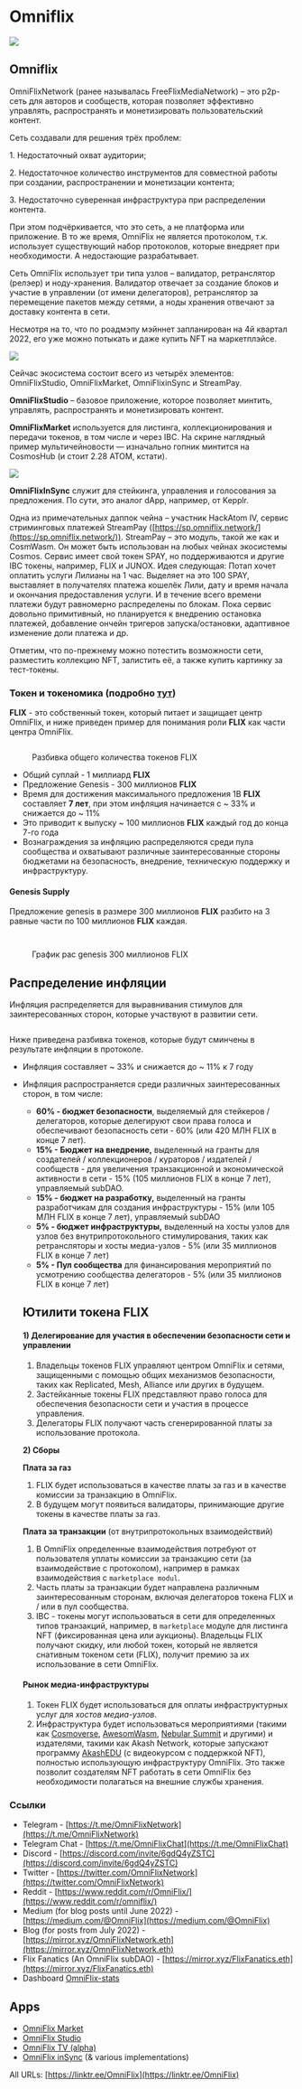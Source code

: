 # Omniflix

![](https://img3.teletype.in/files/66/8a/668ae16a-3366-47c6-b3d6-60c6f8499769.png)

## Omniflix <a href="#oksn" id="oksn"></a>

OmniFlixNetwork (ранее называлась FreeFlixMediaNetwork) – это p2p-сеть для авторов и сообществ, которая позволяет эффективно управлять, распространять и монетизировать пользовательский контент.

Сеть создавали для решения трёх проблем:

1\. Недостаточный охват аудитории;

2\. Недостаточное количество инструментов для совместной работы при создании, распространении и монетизации контента;

3\. Недостаточно суверенная инфраструктура при распределении контента.

При этом подчёркивается, что это сеть, а не платформа или приложение. В то же время, OmniFlix не является протоколом, т.к. использует существующий набор протоколов, которые внедряет при необходимости. А недостающие разрабатывает.

Сеть OmniFlix использует три типа узлов – валидатор, ретранслятор (релэер) и ноду-хранения. Валидатор отвечает за создание блоков и участие в управлении (от имени делегаторов), ретранслятор за перемещение пакетов между сетями, а ноды хранения отвечают за доставку контента в сети.

Несмотря на то, что по роадмэпу мэйннет запланирован на 4й квартал 2022, его уже можно потыкать и даже купить NFT на маркетплэйсе.

![](https://telegra.ph/file/d3aa4e68024e2268fcf98.png)

Сейчас экосистема состоит всего из четырёх элементов: OmniFlixStudio, OmniFlixMarket, OmniFlixinSync и StreamPay.

**OmniFlixStudio** – базовое приложение, которое позволяет минтить, управлять, распространять и монетизировать контент.

**OmniFlixMarket** используется для листинга, коллекционирования и передачи токенов, в том числе и через IBC. На скрине наглядный пример мультичейновости — изначально гопник минтится на CosmosHub (и стоит 2.28 ATOM, кстати).

![](https://telegra.ph/file/971f3fb9200824a74f650.png)

**OmniFlixInSync** служит для стейкинга, управления и голосования за предложения. По сути, это аналог dApp, например, от Kepplr.

Одна из примечательных даппок чейна – участник HackAtom IV, сервис стриминговых платежей StreamPay ([https://sp.omniflix.network/](https://sp.omniflix.network/)). StreamPay – это модуль, такой же как и CosmWasm. Он может быть использован на любых чейнах экосистемы Cosmos. Сервис имеет свой токен SPAY, но поддерживаются и другие IBC токены, например, FLIX и JUNOX. Идея следующая: Потап хочет оплатить услуги Лилианы на 1 час. Выделяет на это 100 SPAY, выставляет в получателях платежа кошелёк Лили, дату и время начала и окончания предоставления услуги. И в течение всего времени платежи будут равномерно распределены по блокам. Пока сервис довольно примитивный, но планируется к внедрению остановка платежей, добавление ончейн тригеров запуска/остановки, адаптивное изменение доли платежа и др.

Отметим, что по-прежнему можно потестить возможности сети, разместить коллекцию NFT, залистить её, а также купить картинку за тест-токены.

### Токен и токеномика (подробно [тут](https://mirror.xyz/omniflixnetwork.eth/ofhbzvUBx5WjrrGyNWHSnGYFDA3NtnmIGko16cxYG4M))

**FLIX** - это собственный токен, который питает и защищает центр OmniFlix, и ниже приведен пример для понимания роли **FLIX** как части центра OmniFlix.

<figure><img src="../.gitbook/assets/image (30).png" alt=""><figcaption><p>Разбивка общего количества токенов FLIX</p></figcaption></figure>

* Общий суплай - 1 миллиард **FLIX**
* Предложение Genesis - 300 миллионов **FLIX**
* Время для достижения максимального предложения 1B **FLIX** составляет **7 лет**, при этом инфляция начинается с \~ 33% и снижается до \~ 11%
* Это приводит к выпуску \~ 100 миллионов **FLIX** каждый год до конца 7-го года
* Вознаграждения за инфляцию распределяются среди пула сообщества и охватывают различные заинтересованные стороны бюджетами на безопасность, внедрение, техническую поддержку и инфраструктуру.

#### Genesis Supply

Предложение genesis в размере 300 миллионов **FLIX** разбито на 3 равные части по 100 миллионов **FLIX** каждая.

<figure><img src="../.gitbook/assets/image (29).png" alt=""><figcaption></figcaption></figure>

<figure><img src="../.gitbook/assets/image (2) (2).png" alt=""><figcaption><p>График рас genesis 300 миллионов FLIX</p></figcaption></figure>

## Распределение инфляции

Инфляция распределяется для выравнивания стимулов для заинтересованных сторон, которые участвуют в развитии сети.

<figure><img src="../.gitbook/assets/image (1) (1).png" alt=""><figcaption></figcaption></figure>

Ниже приведена разбивка токенов, которые будут сминчены в результате инфляции в протоколе.

* Инфляция составляет \~ 33% и снижается до \~ 11% к 7 году
*   Инфляция распространяется среди различных заинтересованных сторон, в том числе:

    * **60% - бюджет безопасности**, выделяемый для стейкеров / делегаторов, которые делегируют свои права голоса и обеспечивают безопасность сети - 60% (или 420 МЛН FLIX в конце 7 лет).
    * **15% - Бюджет на внедрение,** выделенный на гранты для создателей / коллекционеров / кураторов / издателей / сообществ - для увеличения транзакционной и экономической активности в сети - 15% (105 миллионов FLIX в конце 7 лет), управляемый subDAO.
    * **15% - бюджет на разработку,** выделенный на гранты разработчикам для создания инфраструктуры - 15% (или 105 МЛН FLIX в конце 7 лет), управляемый subDAO
    * **5% - бюджет инфраструктуры,** выделенный на хосты узлов для узлов без внутрипротокольного стимулирования, таких как ретрансляторы и хосты медиа-узлов - 5% (или 35 миллионов FLIX в конце 7 лет)
    * **5% - Пул сообщества** для финансирования мероприятий по усмотрению сообщества делегаторов - 5% (или 35 миллионов FLIX в конце 7 лет)



    ## Ютилити токена FLIX



    #### 1) Делегирование для участия в обеспечении безопасности сети и управлении

    1. Владельцы токенов FLIX управляют центром OmniFlix и сетями, защищенными с помощью общих механизмов безопасности, таких как Replicated, Mesh, Alliance или других в будущем.
    2. Застейканные токены FLIX представляют право голоса  для обеспечения безопасности сети и участия в процессе управления.
    3.  Делегаторы FLIX получают часть сгенерированной платы за использование протокола.



    **2) Сборы**

    &#x20;    **Плата за газ**

    1. FLIX будет использоваться в качестве платы за газ и в качестве комиссии за транзакцию в OmniFlix.
    2. В будущем могут появиться валидаторы, принимающие другие токены в качестве платы за газ.

    &#x20;    **Плата за транзакции** (от внутрипротокольных взаимодействий)

    1. В OmniFlix определенные взаимодействия потребуют от пользователя уплаты комиссии за транзакцию сети (за взаимодействие с протоколом), например в рамках взаимодействия с `marketplace modul`.
    2. Часть платы за транзакции будет направлена различным заинтересованным сторонам, включая делегаторов токена FLIX и / или в пул сообщества.
    3. IBC - токены  могут использоваться в сети для определенных типов транзакций, например, в `marketplace` модуле для листинга NFT (фиксированная цена или аукционы). Владельцы FLIX получают скидку, или любой токен, который не является снативным токеном сети (FLIX), получит премию за их использование в сети OmniFlix.

    #### &#x20;  Рынок медиа-инфраструктуры

    1. Токен FLIX будет использоваться для оплаты инфраструктурных услуг для _хостов медиа-узлов_.
    2. Инфраструктура будет использоваться мероприятиями (такими как [Cosmoverse](https://cosmoverse.omniflix.co/), [AwesomWasm](https://tickets.awesomwasm.com/buyTickets), [Nebular Summit](https://tickets.nebular.builders/) и другими) и издателями, такими как Akash Network, которые запускают программу [AkashEDU](https://akashedu.omniflix.tv/) (с видеокурсом с поддержкой NFT), полностью использующую инфраструктуру OmniFlix. Это также позволит создателям NFT работать в сети OmniFlix без необходимости полагаться на внешние службы хранения.

### Ссылки

* Telegram - [https://t.me/OmniFlixNetwork](https://t.me/OmniFlixNetwork)
* Telegram Chat - [https://t.me/OmniFlixChat](https://t.me/OmniFlixChat)
* Discord - [https://discord.com/invite/6gdQ4yZSTC](https://discord.com/invite/6gdQ4yZSTC)
* Twitter - [https://twitter.com/OmniFlixNetwork](https://twitter.com/OmniFlixNetwork)
* Reddit - [https://www.reddit.com/r/OmniFlix/](https://www.reddit.com/r/omniflix/)
* Medium (for blog posts until June 2022) - [https://medium.com/@OmniFlix](https://medium.com/@OmniFlix)
* Blog (for posts from July 2022) - [https://mirror.xyz/OmniFlixNetwork.eth](https://mirror.xyz/OmniFlixNetwork.eth)
* Flix Fanatics (An OmniFlix subDAO) - [https://mirror.xyz/FlixFanatics.eth](https://mirror.xyz/FlixFanatics.eth)
* Dashboard [OmniFlix-stats](https://monitor.bronbro.io/d/omniflix-stats/omniflix-stats?orgId=2\&refresh=5s)&#x20;

## Apps

* [OmniFlix Market](https://omniflix.market/)
* [OmniFlix Studio](https://app.omniflix.studio/)
* [OmniFlix TV (alpha)](https://alpha.omniflix.tv/)
* [OmniFlix inSync](https://omniflix.co/) (& various implementations)

All URLs: [https://linktr.ee/OmniFlix](https://linktr.ee/OmniFlix)
